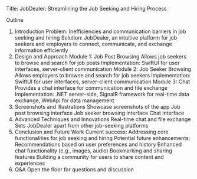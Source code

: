 
Title: JobDealer: Streamlining the Job Seeking and Hiring Process

Outline
1. Introduction
Problem: Inefficiencies and communication barriers in job seeking and hiring
Solution: JobDealer, an intuitive platform for job seekers and employers to connect, communicate, and exchange information efficiently
2. Design and Approach
Module 1: Job Post Browsing
Allows job seekers to browse and search for job posts
Implementation: SwiftUI for user interfaces, server-client communication
Module 2: Job Seeker Browsing
Allows employers to browse and search for job seekers
Implementation: SwiftUI for user interfaces, server-client communication
Module 3: Chat
Provides a chat interface for communication and file exchange
Implementation: .NET server-side, SignalR framework for real-time data exchange, WebApi for data management
3. Screenshots and Illustrations
Showcase screenshots of the app
Job post browsing interface
Job seeker browsing interface
Chat interface
4. Advanced Techniques and Innovations
Real-time chat and file exchange
Sets JobDealer apart from other job-seeking platforms
5. Conclusion and Future Work
Current success: Addressing core functionalities for job seeking and hiring
Potential future enhancements:
Recommendations based on user preferences and history
Enhanced chat functionality (e.g., images, audio)
Bookmarking and sharing features
Building a community for users to share content and experiences
6. Q&A
Open the floor for questions and discussion